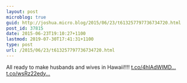 ```yaml
---
layout: post
microblog: true
guid: http://joshua.micro.blog/2015/06/23/t613257797736734720.html
post_id: 37815
date: 2015-06-23T19:10:27+1100
lastmod: 2019-07-30T17:41:31+1100
type: post
url: /2015/06/23/t613257797736734720.html
---
```

All ready to make husbands and wives in Hawaii!!!! [t.co/4hIAdWIMD...](http://t.co/4hIAdWIMDL) [t.co/wsRz22edy...](http://t.co/wsRz22edyB)
